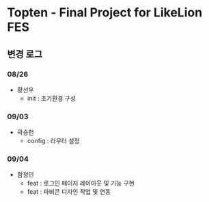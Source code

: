# Topten - Final Project for LikeLion FES

## 변경 로그

### 08/26

- 황선우
  - init : 초기환경 구성

### 09/03

- 곽승헌
  - config : 라우터 설정



### 09/04

- 함정민
  - feat : 로그인 페이지 레이아웃 및 기능 구현
  - feat : 파비콘 디자인 작업 및 연동